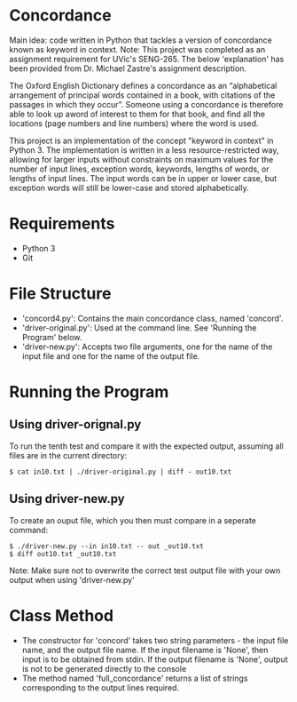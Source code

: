 # Concordance
Main idea: code written in Python that tackles a version of concordance known as keyword in context. 
Note: This project was completed as an assignment requirement for UVic's SENG-265. The below 'explanation' has been provided from Dr. Michael Zastre's assignment description.

The Oxford English Dictionary defines a concordance as an “alphabetical arrangement of principal words contained in a book, with citations of the passages in which they occur”. Someone using a concordance is therefore able to look up aword of interest to them for that book, and find all the locations (page numbers and line numbers) where the word is used.


This project is an implementation of the concept "keyword in context" in Python 3. The implementation is written in a less resource-restricted way, allowing for larger inputs without constraints on maximum values for the number of input lines, exception words, keywords, lengths of words, or lengths of input lines. The input words can be in upper or lower case, but exception words will still be lower-case and stored alphabetically. 

# Requirements
- Python 3
- Git

# File Structure

- 'concord4.py': Contains the main concordance class, named 'concord'.
- 'driver-original.py': Used at the command line. See 'Running the Program' below.
- 'driver-new.py': Accepts two file arguments, one for the name of the input file and one for the name of the output file. 

# Running the Program

## Using driver-orignal.py

To run the tenth test and compare it with the expected output, assuming all files are in the current directory: 

```$ cat in10.txt | ./driver-original.py | diff - out10.txt```

## Using driver-new.py

To create an ouput file, which you then must compare in a seperate command:

```
$ ./driver-new.py --in in10.txt -- out _out10.txt
$ diff out10.txt _out10.txt
```

Note: Make sure not to overwrite the correct test output file with your own output when using 'driver-new.py'

# Class Method

- The constructor for 'concord' takes two string parameters - the input file name, and the output file name. If the input filename is 'None', then input is to be obtained from stdin. If the output filename is 'None', output is not to be generated directly to the console
- The method named 'full_concordance' returns a list of strings corresponding to the output lines required.


